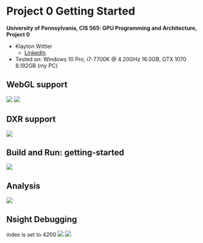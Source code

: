 Project 0 Getting Started
====================

**University of Pennsylvania, CIS 565: GPU Programming and Architecture, Project 0**

* Klayton Wittler
  * [LinkedIn](https://www.linkedin.com/in/klayton-wittler/)
* Tested on: Windows 10 Pro, i7-7700K @ 4.20GHz 16.0GB, GTX 1070 8.192GB (my PC)


## WebGL support
![](images/webGL_report.png)
![](images/webGL_test.png)

## DXR support
![](images/dxr_modified_triangle.png)

## Build and Run: getting-started
![](images/getting-started_cpp.png)

## Analysis
![](images/nsight_timeline_report.png)

## Nsight Debugging
index is set to 4200 
![](images/autos_tab.png)
![](images/warp_info.png)

